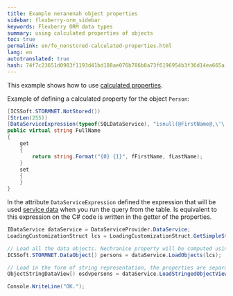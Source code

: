 ```yaml
--- 
title: Example neranenah object properties 
sidebar: flexberry-orm_sidebar 
keywords: Flexberry ORM data types 
summary: using calculated properties of objects 
toc: true 
permalink: en/fo_nonstored-calculated-properties.html 
lang: en 
autotranslated: true 
hash: 74f7c23651d0983f1193d41bd188ae076b786b8a73f6196954b3f36d14ea665a 
--- 
```


This example shows how to use [calculated properties](fo_not-stored-attributes.html). 

Example of defining a calculated property for the object `Person`: 

```csharp
[ICSSoft.STORMNET.NotStored())
[StrLen(255))
[DataServiceExpression(typeof(SQLDataService), "isnull(@FirstName@,\'\') \' \' isnull(@LastName@,\'\')"))
public virtual string FullName
{
    get
    {
        return string.Format("{0} {1}", fFirstName, fLastName);
    }
    set
    {
    }
}
``` 

In the attribute `DataServiceExpression` defined the expression that will be used [service data](fo_data-service.html) when you run the query from the table. 
Is equivalent to this expression on the C# code is written in the getter of the properties. 

```csharp
IDataService dataService = DataServiceProvider.DataService;
LoadingCustomizationStruct lcs = LoadingCustomizationStruct.GetSimpleStruct(typeof(Person), Person.Views.Person_E);

// Load all the data objects. Nechranice property will be computed using the expressions in the getter. 
ICSSoft.STORMNET.DataObject[) persons = dataService.LoadObjects(lcs);

// Load in the form of string representation, the properties are separated from each other by semicolons. Nechranice property will be computed using the expressions in the attribute DataServiceExpression. 
ObjectStringDataView[) osdvpersons = dataService.LoadStringedObjectView(';', lcs);

Console.WriteLine("OK.");
``` 



